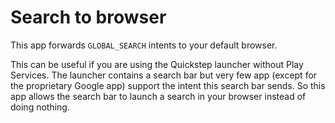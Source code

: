 # Search to browser

This app forwards `GLOBAL_SEARCH` intents to your default browser.

This can be useful if you are using the Quickstep launcher
without Play Services.
The launcher contains a search bar but very few app
(except for the proprietary Google app) support
the intent this search bar sends.
So this app allows the search bar to launch a search in your browser
instead of doing nothing.
